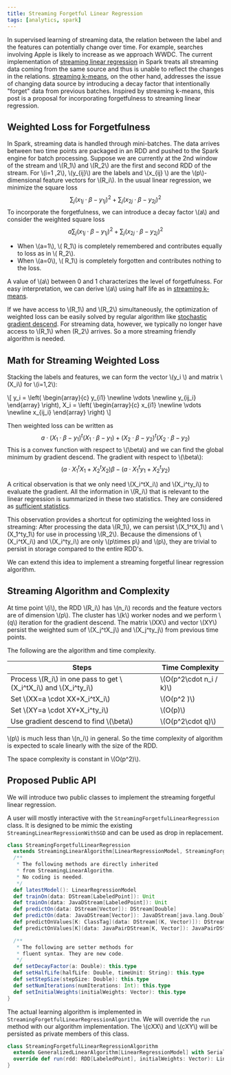 ```yaml
---
title: Streaming Forgetful Linear Regression
tags: [analytics, spark]
---
```


In supervised learning of streaming data, the relation between the label and the features can potentially change over time. For example, searches involving Apple is likely to increase as we approach WWDC. The current implementation of [streaming linear regression](https://spark.apache.org/docs/latest/api/scala/index.html#org.apache.spark.mllib.regression.StreamingLinearRegressionWithSGD) in Spark treats all streaming data coming from the same source and thus is unable to reflect the changes in the relations. [streaming k-means](https://databricks.com/blog/2015/01/28/introducing-streaming-k-means-in-spark-1-2.html), on the other hand,  addresses the issue of changing data source by introducing a decay factor that intentionally "forget" data from previous batches. Inspired by streaming k-means, this post is a proposal for incorporating forgetfulness to streaming linear regression.

## Weighted Loss for Forgetfulness
In Spark, streaming data is handled through mini-batches. The data arrives between two time points are packaged in an RDD and pushed to the Spark engine for batch processing. Suppose we are currently at the 2nd window of the stream and \\(R_1\\) and \\(R_2\\) are the first and second RDD of the stream. For \\(i=1 ,2\\), \\(y_{ij}\\) are the labels and \\(x_{ij} \\) are the \\(p\\)-dimensional feature vectors for \\(R_i\\). In the usual linear regression, we minimize the square loss
$$\sum_j (x_{1j}\cdot \beta-y_{1j})^2+\sum_j (x_{2j}\cdot \beta-y_{2j})^2$$
To incorporate the forgetfulness, we can introduce a decay factor \\(a\\) and consider the weighted square loss
$$a\sum_j (x_{1j}\cdot \beta-y_{1j})^2+\sum_j (x_{2j}\cdot \beta-y_{2j})^2$$

* When \\(a=1\\), \\( R_1\\) is completely remembered and contributes equally to loss as in \\( R_2\\).
* When \\(a=0\\), \\( R_1\\) is completely forgotten and contributes nothing to the loss.

A value of \\(a\\) between 0 and 1 characterizes the level of forgetfulness. For easy interpretation, we can derive \\(a\\) using half life as in [streaming k-means](https://databricks.com/blog/2015/01/28/introducing-streaming-k-means-in-spark-1-2.html).

If we have access to \\(R_1\\) and \\(R_2\\)  simultaneously, the optimization of weighted loss can be easily solved by regular algorithm like [stochastic gradient descend](https://spark.apache.org/docs/latest/api/scala/index.html#org.apache.spark.mllib.regression.LinearRegressionWithSGD). For streaming data,  however, we typically no longer have access to \\(R_1\\) when (R_2\\) arrives. So a more streaming friendly algorithm is needed.

## Math for Streaming Weighted Loss
Stacking the labels and features, we can form the vector \\(y_i \\) and matrix \\(X_i\\) for \\(i=1,2\\):

\\[
y_i =
\left( \begin{array}{c}
y_{i1} \\newline
\vdots \\newline
y_{ij_i}  
\end{array} \right),
X_i =
\left( \begin{array}{c}
x_{i1} \\newline
\vdots \\newline
x_{ij_i}
\end{array} \right)
\\]

Then weighted loss can be written as
$$a\cdot (X_1\cdot \beta -y_1)^t(X_1\cdot \beta -y_1)+(X_2\cdot \beta -y_2)^t(X_2\cdot \beta -y_2)$$
This is a convex function with respect to \\(\beta\\) and we can find the global minimum by gradient descend. The gradient with respect to \\(\beta\\):
$$(a\cdot X_1^tX_1+X_2^tX_2)\beta-(a\cdot X_1^ty_1+X_2^ty_2)$$

A critical observation is that we only need  \\(X_i^tX_i\\) and  \\(X_i^ty_i\\) to evaluate the gradient. All the information in \\(R_i\\) that is relevant to the linear regression is summarized in these two statistics. They are considered as [sufficient statistics](https://en.wikipedia.org/wiki/Sufficient_statistic).

This observation provides a shortcut for optimizing the weighted loss in streaming: After processing the data \\(R_1\\), we can persist \\(X_1^tX_1\\) and  \\(X_1^ty_1\\) for use in processing \\(R_2\\). Because the dimensions of \\(X_i^tX_i\\) and  \\(X_i^ty_i\\) are only \\(p\times p\\) and \\(p\\), they are trivial to persist in storage compared to the entire RDD's.

We can extend this idea to implement a streaming forgetful linear regression algorithm.

## Streaming Algorithm and Complexity

At time point \\(i\\), the RDD \\(R_i\\) has \\(n_i\\) records and the feature vectors are of dimension \\(p\\). The cluster has \\(k\\) worker nodes and we perform \\(q\\) iteration for the gradient descend. The matrix \\(XX\\) and vector \\(XY\\) persist the weighted sum of \\(X_j^tX_j\\) and \\(X_j^ty_j\\) from previous time points.

The following are the algorithm and time complexity.

Steps | Time Complexity
------|----------------
Process \\(R_i\\) in one pass to get \\(X_i^tX_i\\) and  \\(X_i^ty_i\\)  | \\(O(p^2\cdot n_i / k)\\)
Set \\(XX=a \cdot XX+X_i^tX_i\\) | \\(O(p^2 )\\)
Set \\(XY=a \cdot XY+X_i^ty_i\\) | \\(O(p)\\)
Use gradient descend to find \\(\beta\\) | \\(O(p^2\cdot q)\\)

\\(p\\) is much less than \\(n_i\\) in general. So the time complexity of algorithm is expected to scale linearly with the size of the RDD.

The space complexity is constant in \\(O(p^2)\\).

## Proposed Public API
We will introduce two public classes to implement the streaming forgetful linear regression.

A user will mostly interactive with the `StreamingForgetfulLinearRegression` class. It is designed to be mimic the existing `StreamingLinearRegressionWithSGD` and can be used as drop in replacement.

``` scala
class StreamingForgetfulLinearRegression
  extends StreamingLinearAlgorithm[LinearRegressionModel, StreamingForgetfulLinearRegressionAlgorithm] with Serializable {
  /**
   * The following methods are directly inherited
   * from StreamingLinearAlgorithm.
   * No coding is needed.
   */
  def latestModel(): LinearRegressionModel
  def trainOn(data: DStream[LabeledPoint]): Unit
  def trainOn(data: JavaDStream[LabeledPoint]): Unit
  def predictOn(data: DStream[Vector]): DStream[Double]
  def predictOn(data: JavaDStream[Vector]): JavaDStream[java.lang.Double]
  def predictOnValues[K: ClassTag](data: DStream[(K, Vector)]): DStream[(K, Double)]
  def predictOnValues[K](data: JavaPairDStream[K, Vector]): JavaPairDStream[K, java.lang.Double]

  /**
   * The following are setter methods for
   * fluent syntax. They are new code.
   */
  def setDecayFactor(a: Double): this.type
  def setHalfLife(halfLife: Double, timeUnit: String): this.type
  def setStepSize(stepSize: Double): this.type
  def setNumIterations(numIterations: Int): this.type
  def setInitialWeights(initialWeights: Vector): this.type
}
```

The actual learning algorithm is implemented in `StreamingForgetfulLinearRegressionAlgorithm`. We will override the `run` method with our algorithm implementation. The \\(cXX\\) and \\(cXY\\) will be persisted as private members of this class.

``` scala
class StreamingForgetfulLinearRegressionAlgorithm
  extends GeneralizedLinearAlgorithm[LinearRegressionModel] with Serializable {
  override def run(rdd: RDD[LabeledPoint], initialWeights: Vector): LinearRegressionModel
}
```
